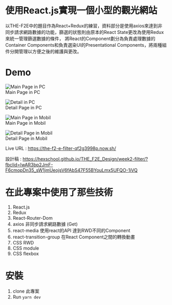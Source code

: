 # 使用React.js實現一個小型的觀光網站
以THE-F2E中的題目作為React+Redux的練習，資料部分是使用axios來達到非同步請求網路數據的功能，篩選的狀態則由原本的React State更改為使用Redux來統一管理篩選數據的條件，
將React的Component劃分為負責處理數據的Container Components和負責選染UI的Presentational Components，將兩種組件分開管理以方便之後的維護與更改。

# Demo
![Main Page in PC](https://ithelp.ithome.com.tw/upload/images/20200630/20124767d63EcKelZi.png)<br>
Main Page in PC<br>

![Detail in PC](https://ithelp.ithome.com.tw/upload/images/20200706/20124767gJQcXNuWqq.png)<br>
Detail Page in PC<br>

![Main Page in Mobil](https://ithelp.ithome.com.tw/upload/images/20200706/20124767wshbbKKBOp.png)<br>
Main Page in Mobil<br>

![Detail Page in Mobil](https://ithelp.ithome.com.tw/upload/images/20200706/20124767VdEw5ue70f.png)<br>
Detail Page in Mobil

Live URL : https://the-f2-e-filter-qf2g3998p.now.sh/<br>

設計稿 : https://hexschool.github.io/THE_F2E_Design/week2-filter/?fbclid=IwAR3bp2JmF-F6cmopDn35_sW1jmUeojsV6fAbS47F55BYouLmx5UFQO-1iVQ<br>

# 在此專案中使用了那些技術
1. React.js
2. Redux
3. React-Router-Dom
4. axios 非同步請求網路數據 (Get)
5. react-media 使用react的API 達到RWD不同的Component
6. react-transition-group 在React Component之間的轉換動畫
7. CSS RWD
8. CSS module
9. CSS flexbox

# 安裝
1. clone 此專案
2. Run `yarn dev`

